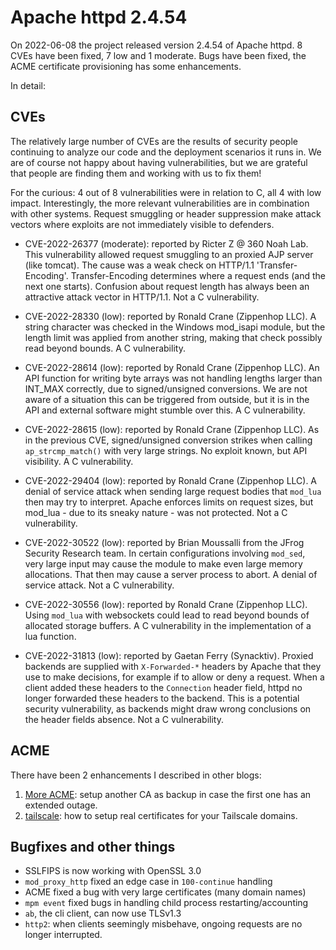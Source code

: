 # Apache httpd 2.4.54

On 2022-06-08 the project released version 2.4.54 of Apache httpd. 8 CVEs have been fixed, 7 low and 1 moderate. Bugs have been fixed, the ACME certificate provisioning has some enhancements.

In detail:

## CVEs

The relatively large number of CVEs are the results of security people continuing to analyze our code and the deployment scenarios it runs in. We are of course not happy about having vulnerabilities, but we are grateful that people are finding them and working with us to fix them!

For the curious: 4 out of 8 vulnerabilities were in relation to C, all 4 with low impact. Interestingly, the more relevant vulnerabilities are in combination with other systems. Request smuggling or header suppression make attack vectors where exploits are not immediately visible to defenders.


 * CVE-2022-26377 (moderate): reported by Ricter Z @ 360 Noah Lab. This vulnerability allowed request smuggling to an proxied AJP server (like tomcat). The cause was a weak check on HTTP/1.1 'Transfer-Encoding'. Transfer-Encoding determines where a request ends (and the next one starts). Confusion about request length has always been an attractive attack vector in HTTP/1.1. Not a C vulnerability.
 
 * CVE-2022-28330 (low): reported by Ronald Crane (Zippenhop LLC). A string character was checked in the Windows mod_isapi module, but the length limit was applied from another string, making that check possibly read beyond bounds. A C vulnerability.

 * CVE-2022-28614 (low): reported by Ronald Crane (Zippenhop LLC). An API function for writing byte arrays was not handling lengths larger than INT_MAX correctly, due to signed/unsigned conversions. We are not aware of a situation this can be triggered from outside, but it is in the API and external software might stumble over this. A C vulnerability.

 * CVE-2022-28615 (low): reported by Ronald Crane (Zippenhop LLC). As in the previous CVE, signed/unsigned conversion strikes when calling `ap_strcmp_match()` with very large strings. No exploit known, but API visibility. A C vulnerability.

 * CVE-2022-29404 (low): reported by Ronald Crane (Zippenhop LLC). A denial of service attack when sending large request bodies that `mod_lua` then may try to interpret. Apache enforces limits on request sizes, but mod_lua - due to its sneaky nature - was not protected. Not a C vulnerability.
 
 * CVE-2022-30522 (low): reported by Brian Moussalli from the JFrog Security Research team. In certain configurations involving `mod_sed`, very large input may cause the module to make even large memory allocations. That then may cause a server process to abort. A denial of service attack. Not a C vulnerability.
 
 * CVE-2022-30556 (low): reported by Ronald Crane (Zippenhop LLC). Using `mod_lua` with websockets could lead to read beyond bounds of allocated storage buffers. A C vulnerability in the implementation of a lua function.

* CVE-2022-31813 (low): reported by Gaetan Ferry (Synacktiv). Proxied backends are supplied with `X-Forwarded-*` headers by Apache that they use to make decisions, for example if to allow or deny a request. When a client added these headers to the `Connection` header field, httpd no longer forwarded these headers to the backend. This is a potential security vulnerability, as backends might draw wrong conclusions on the header fields absence. Not a C vulnerability.


## ACME

There have been 2 enhancements I described in other blogs:

1. [More ACME](./more_acme.md): setup another CA as backup in case the first one has an extended outage.
2. [tailscale](./tailscale.md): how to setup real certificates for your Tailscale domains.

## Bugfixes and other things

 * SSLFIPS is now working with OpenSSL 3.0
 * `mod_proxy_http` fixed an edge case in `100-continue` handling
 * ACME fixed a bug with very large certificates (many domain names)
 * `mpm event` fixed bugs in handling child process restarting/accounting
 * `ab`, the cli client, can now use TLSv1.3
 * `http2`: when clients seemingly misbehave, ongoing requests are no longer interrupted.


